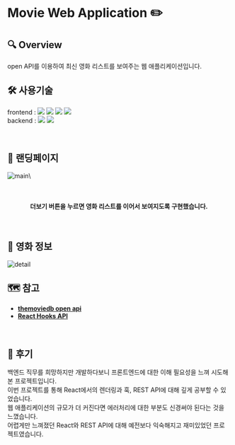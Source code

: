 
# Movie Web Application :pencil2:
## 🔍 Overview
open API를 이용하여 최신 영화 리스트를 보여주는 웹 애플리케이션입니다.
<br />

## 🛠 사용기술
 frontend : <img src="https://img.shields.io/badge/HTML5-E34F26?style=flat-square&logo=HTML5&logoColor=white">
 <img src="https://img.shields.io/badge/CSS3-1572B6?style=flat-square&logo=CSS3&logoColor=white"> 
 <img src="https://img.shields.io/badge/React%2017.0.1-61DAFB?style=flat-square&logo=React&logoColor=white">
 <img src="https://img.shields.io/badge/Ant%20Design%204.9.4-0170FE?style=flat-square&logo=Ant%20Design&logoColor=white"> <br />
 backend : <img src="https://img.shields.io/badge/Node.js%2014.15.0-339933?style=flat-square&logo=Node.js&logoColor=white">
 <img src="https://img.shields.io/badge/ExpressJs%204.17.1-000000?style=flat-square&logo=Express&logoColor=white"> <br />
 
<br />

## 🎥 랜딩페이지
![main](https://user-images.githubusercontent.com/61848895/116954225-5424c800-acca-11eb-8d51-4c70286698ff.png)\

<br/>
 <h4 align="center"> 더보기 버튼을 누르면 영화 리스트를 이어서 보여지도록 구현했습니다.</h4>
<br />

## 🎥 영화 정보
![detail](https://user-images.githubusercontent.com/61848895/116954191-3ce5da80-acca-11eb-9306-19e2dc4e79f0.png)
<br />
## 🗺️ 참고
- [**themoviedb open api**](https://www.themoviedb.org/)
- [**React Hooks API**](https://ko.reactjs.org/docs/hooks-reference.html)
<br />

## 🌿 후기
백엔드 직무를 희망하지만 개발하다보니 프론트엔드에 대한 이해 필요성을 느껴 시도해본 프로젝트입니다. <br />
이번 프로젝트를 통해 React에서의 렌더링과 훅, REST API에 대해 깊게 공부할 수 있었습니다. <br />
웹 애플리케이션의 규모가 더 커진다면 에러처리에 대한 부분도 신경써야 된다는 것을 느꼈습니다. <br />
어렵게만 느껴졌던 React와 REST API에 대해 예전보다 익숙해지고 재미있었던 프로젝트였습니다.
